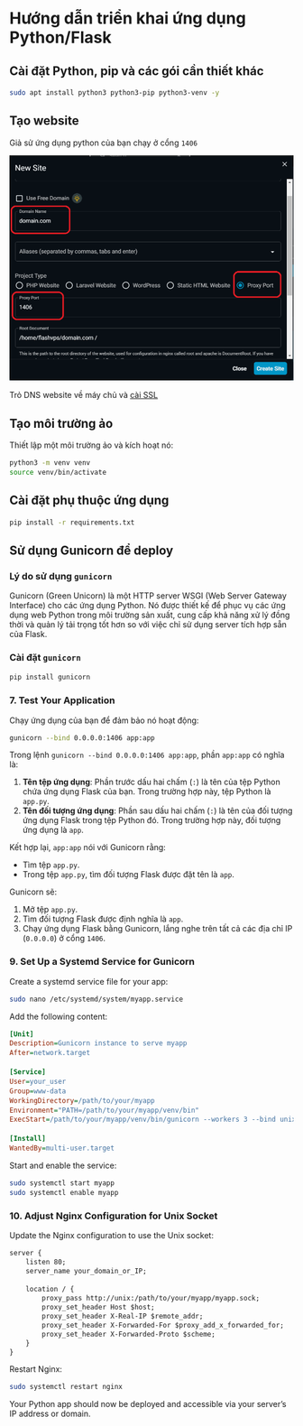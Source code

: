 # Hướng dẫn triển khai ứng dụng Python/Flask

## Cài đặt Python, pip và các gói cần thiết khác

```bash
sudo apt install python3 python3-pip python3-venv -y
```

## Tạo website

Giả sử ứng dụng python của bạn chạy ở cổng `1406`

![](<../../images/docs/vi/tutorial/deploy-python/Screenshot 2024-06-12 164349.png>)

Trỏ DNS website về máy chủ và [cài SSL](../site/ssl.md)

## Tạo môi trường ảo

Thiết lập một môi trường ảo và kích hoạt nó:

```bash
python3 -m venv venv
source venv/bin/activate
```

## Cài đặt phụ thuộc ứng dụng

```bash
pip install -r requirements.txt
```

## Sử dụng Gunicorn để deploy

### Lý do sử dụng `gunicorn`

Gunicorn (Green Unicorn) là một HTTP server WSGI (Web Server Gateway Interface) cho các ứng dụng Python. Nó được thiết kế để phục vụ các ứng dụng web Python trong môi trường sản xuất, cung cấp khả năng xử lý đồng thời và quản lý tải trọng tốt hơn so với việc chỉ sử dụng server tích hợp sẵn của Flask.

### Cài đặt `gunicorn`

```bash
pip install gunicorn
```

### 7. Test Your Application

Chạy ứng dụng của bạn để đảm bảo nó hoạt động:

```bash
gunicorn --bind 0.0.0.0:1406 app:app
```

Trong lệnh `gunicorn --bind 0.0.0.0:1406 app:app`, phần `app:app` có nghĩa là:

1. **Tên tệp ứng dụng**: Phần trước dấu hai chấm (`:`) là tên của tệp Python chứa ứng dụng Flask của bạn. Trong trường hợp này, tệp Python là `app.py`.
2. **Tên đối tượng ứng dụng**: Phần sau dấu hai chấm (`:`) là tên của đối tượng ứng dụng Flask trong tệp Python đó. Trong trường hợp này, đối tượng ứng dụng là `app`.

Kết hợp lại, `app:app` nói với Gunicorn rằng:

-   Tìm tệp `app.py`.
-   Trong tệp `app.py`, tìm đối tượng Flask được đặt tên là `app`.

Gunicorn sẽ:

1. Mở tệp `app.py`.
2. Tìm đối tượng Flask được định nghĩa là `app`.
3. Chạy ứng dụng Flask bằng Gunicorn, lắng nghe trên tất cả các địa chỉ IP (`0.0.0.0`) ở cổng `1406`.

### 9. Set Up a Systemd Service for Gunicorn

Create a systemd service file for your app:

```bash
sudo nano /etc/systemd/system/myapp.service
```

Add the following content:

```ini
[Unit]
Description=Gunicorn instance to serve myapp
After=network.target

[Service]
User=your_user
Group=www-data
WorkingDirectory=/path/to/your/myapp
Environment="PATH=/path/to/your/myapp/venv/bin"
ExecStart=/path/to/your/myapp/venv/bin/gunicorn --workers 3 --bind unix:myapp.sock -m 007 app:app

[Install]
WantedBy=multi-user.target
```

Start and enable the service:

```bash
sudo systemctl start myapp
sudo systemctl enable myapp
```

### 10. Adjust Nginx Configuration for Unix Socket

Update the Nginx configuration to use the Unix socket:

```nginx
server {
    listen 80;
    server_name your_domain_or_IP;

    location / {
        proxy_pass http://unix:/path/to/your/myapp/myapp.sock;
        proxy_set_header Host $host;
        proxy_set_header X-Real-IP $remote_addr;
        proxy_set_header X-Forwarded-For $proxy_add_x_forwarded_for;
        proxy_set_header X-Forwarded-Proto $scheme;
    }
}
```

Restart Nginx:

```bash
sudo systemctl restart nginx
```

Your Python app should now be deployed and accessible via your server’s IP address or domain.
